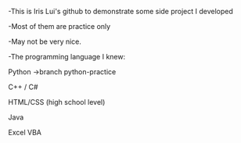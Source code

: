 -This is Iris Lui's github to demonstrate some side project I developed

-Most of them are practice only

-May not be very nice.

-The programming language I knew:

  Python ->branch python-practice
  
  C++ / C#
  
  HTML/CSS (high school level)
  
  Java
  
  Excel VBA

